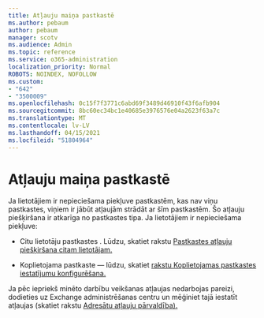 ```yaml
---
title: Atļauju maiņa pastkastē
ms.author: pebaum
author: pebaum
manager: scotv
ms.audience: Admin
ms.topic: reference
ms.service: o365-administration
localization_priority: Normal
ROBOTS: NOINDEX, NOFOLLOW
ms.custom:
- "642"
- "3500009"
ms.openlocfilehash: 0c15f7f3771c6abd69f3489d46910f43f6afb904
ms.sourcegitcommit: 8bc60ec34bc1e40685e3976576e04a2623f63a7c
ms.translationtype: MT
ms.contentlocale: lv-LV
ms.lasthandoff: 04/15/2021
ms.locfileid: "51804964"
---
```

# <a name="changing-permissions-on-a-mailbox"></a>Atļauju maiņa pastkastē

Ja lietotājiem ir nepieciešama piekļuve pastkastēm, kas nav viņu pastkastes, viņiem ir jābūt atļaujām strādāt ar šīm pastkastēm. Šo atļauju piešķiršana ir atkarīga no pastkastes tipa. Ja lietotājiem ir nepieciešama piekļuve:
  
- Citu lietotāju pastkastes . Lūdzu, skatiet rakstu [Pastkastes atļauju piešķiršana citam lietotājam.](https://docs.microsoft.com/microsoft-365/admin/add-users/give-mailbox-permissions-to-another-user)
    
- Koplietojama pastkaste — lūdzu, skatiet [rakstu Koplietojamas pastkastes iestatījumu konfigurēšana.](https://docs.microsoft.com/microsoft-365/admin/email/configure-a-shared-mailbox#add-or-remove-members)
    
Ja pēc iepriekš minēto darbību veikšanas atļaujas nedarbojas pareizi, dodieties uz Exchange administrēšanas centru un mēģiniet tajā iestatīt atļaujas (skatiet rakstu [Adresātu atļauju pārvaldība).](https://technet.microsoft.com/library/jj919240%28v=exchg.150%29.aspx)
  
